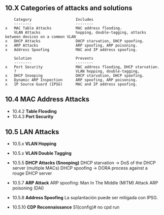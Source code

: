 
## 10.X Categories of attacks and solutions

		Category					Includes
		--------					--------
	x	MAC Table Attacks			MAC address flooding.
		VLAN Attacks				hopping, double-tagging, attacks between devices on a common VLAN
	x	DHCP Attacks				DHCP starvation, DHCP spoofing.
	x	ARP Attacks					ARP spoofing, ARP poisoning.
	x	Address Spoofing 			MAC and IP address spoofing.

		Solution					Prevents
		--------					--------
	x	Port Security				MAC address flooding, DHCP starvation.
		?							VLAN hopping, double-tagging,
	x	DHCP Snooping				DHCP starvation, DHCP spoofing.
	x	Dynamic ARP Inspection		ARP spoofing, ARP poisoning.
	x	IP Source Guard (IPSG)		MAC and IP address spoofing.


## 10.4 MAC Address Attacks

- 10.4.2 **Table Flooding**
- 10.4.3 **Port Security**

## 10.5 LAN Attacks

- 10.5.x **VLAN Hopping**
- 10.5.x **VLAN Double Tagging**

- 10.5.5 **DHCP Attacks (Snooping)**
	DHCP starvation -> DoS of the DHCP server (multiple MACs)
	DHCP spoofing -> DORA process against a rouge DHCP server

- 10.5.7 **ARP Attack**
 	ARP spoofing: Man In The Middle (MITM) Attack
	ARP poisoning (DAI)

- 10.5.8 **Address Spoofing**
	La suplantación puede ser mitigada con IPSG.

- 10.5.10 **CDP Reconnaissance**
	S1(config)# no cpd run
